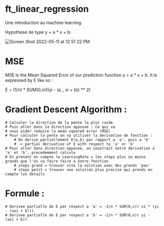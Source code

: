 # ft_linear_regression

Une introduction au machine learning

Hypothèse de type y = a \* x + b:

![Screen Shot 2022-05-11 at 12 51 22 PM](https://user-images.githubusercontent.com/77042040/167832913-a7613b76-8260-4e2e-ba86-74b575587fe9.png)


# MSE
MSE is the Mean Squared Error of our prediction function y = a * x + b.
It is expressed by E like so :

E = (1/n) * SUM(0,n)((yi - (a _ xi + b)) ** 2)

# Gradient Descent Algorithm :

    # Calculer la direction de la pente la plus raide
    # Puis aller dans la direction opposee : Ce qui va
    # nous aider reduire la mean squared error (MSE)
    # Pour calculer la pente on va utiliser la derivation de fonction :
        # On derive partiellement E(a,b) par rapport a 'a', puis a 'b'
        # -> partial derivative of E with respect to 'a' or 'b'
    # Pour aller dans direction opposee, on soustrait notre derivation a 'a' et 'b', precedemment calcule
    # En prenant en compte le LearningRate = les steps plus ou moins grands que l'on va faire faire a notre fonction
        # steps grand = trouver vite la solution avec des grands 'pas'
        # steps petit = trouver une solution plus precise qui prends en compte les details

# Formule :

    # Derivee partielle de E par respect a 'a' = -2/n * SUM(0,n)( xi * (yi - (axi + b)))
    # Derivee partielle de E par respect a 'b' = -2/n * SUM(0,n)( yi - (axi + b))
